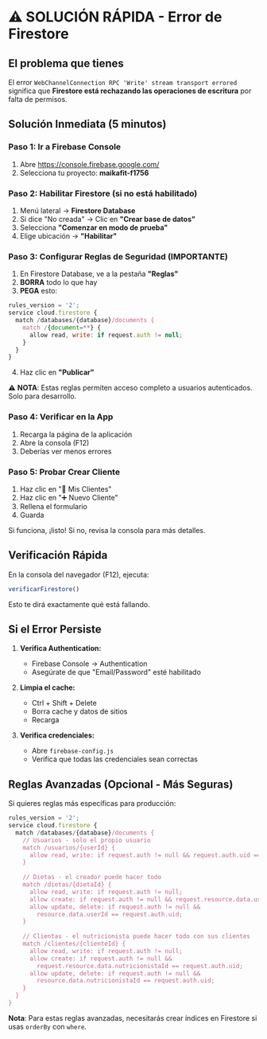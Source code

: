# ⚠️ SOLUCIÓN RÁPIDA - Error de Firestore

## El problema que tienes

El error `WebChannelConnection RPC 'Write' stream transport errored` significa que **Firestore está rechazando las operaciones de escritura** por falta de permisos.

## Solución Inmediata (5 minutos)

### Paso 1: Ir a Firebase Console
1. Abre https://console.firebase.google.com/
2. Selecciona tu proyecto: **maikafit-f1756**

### Paso 2: Habilitar Firestore (si no está habilitado)
1. Menú lateral → **Firestore Database**
2. Si dice "No creada" → Clic en **"Crear base de datos"**
3. Selecciona **"Comenzar en modo de prueba"**
4. Elige ubicación → **"Habilitar"**

### Paso 3: Configurar Reglas de Seguridad (IMPORTANTE)
1. En Firestore Database, ve a la pestaña **"Reglas"**
2. **BORRA** todo lo que hay
3. **PEGA** esto:

```javascript
rules_version = '2';
service cloud.firestore {
  match /databases/{database}/documents {
    match /{document=**} {
      allow read, write: if request.auth != null;
    }
  }
}
```

4. Haz clic en **"Publicar"**

⚠️ **NOTA**: Estas reglas permiten acceso completo a usuarios autenticados. Solo para desarrollo.

### Paso 4: Verificar en la App
1. Recarga la página de la aplicación
2. Abre la consola (F12)
3. Deberías ver menos errores

### Paso 5: Probar Crear Cliente
1. Haz clic en "👥 Mis Clientes"
2. Haz clic en "➕ Nuevo Cliente"
3. Rellena el formulario
4. Guarda

Si funciona, ¡listo! Si no, revisa la consola para más detalles.

## Verificación Rápida

En la consola del navegador (F12), ejecuta:
```javascript
verificarFirestore()
```

Esto te dirá exactamente qué está fallando.

## Si el Error Persiste

1. **Verifica Authentication:**
   - Firebase Console → Authentication
   - Asegúrate de que "Email/Password" esté habilitado

2. **Limpia el cache:**
   - Ctrl + Shift + Delete
   - Borra cache y datos de sitios
   - Recarga

3. **Verifica credenciales:**
   - Abre `firebase-config.js`
   - Verifica que todas las credenciales sean correctas

## Reglas Avanzadas (Opcional - Más Seguras)

Si quieres reglas más específicas para producción:

```javascript
rules_version = '2';
service cloud.firestore {
  match /databases/{database}/documents {
    // Usuarios - solo el propio usuario
    match /usuarios/{userId} {
      allow read, write: if request.auth != null && request.auth.uid == userId;
    }
    
    // Dietas - el creador puede hacer todo
    match /dietas/{dietaId} {
      allow read, write: if request.auth != null;
      allow create: if request.auth != null && request.resource.data.userId == request.auth.uid;
      allow update, delete: if request.auth != null && 
        resource.data.userId == request.auth.uid;
    }
    
    // Clientas - el nutricionista puede hacer todo con sus clientes
    match /clientes/{clienteId} {
      allow read, write: if request.auth != null;
      allow create: if request.auth != null && 
        request.resource.data.nutricionistaId == request.auth.uid;
      allow update, delete: if request.auth != null && 
        resource.data.nutricionistaId == request.auth.uid;
    }
  }
}
```

**Nota**: Para estas reglas avanzadas, necesitarás crear índices en Firestore si usas `orderBy` con `where`.

